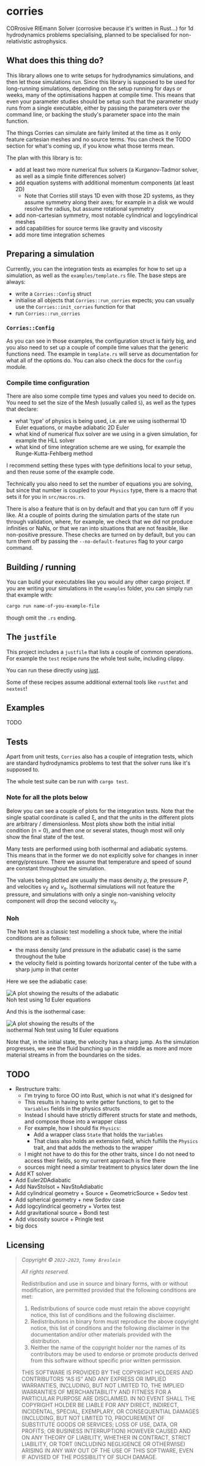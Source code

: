 # corries

CORrosive RIEmann Solver (corrosive because it's written in Rust...) for 1d hydrodynamics problems specialising, planned to be specialised for non-relativistic astrophysics.

## What does this thing do?

This library allows one to write setups for hydrodynamics simulations, and then let those simulations run.
Since this library is supposed to be used for long-running simulations, depending on the setup running for days or weeks, many of the optimisations happen at compile time.
This means that even your parameter studies should be setup such that the parameter study runs from a single executable, either by passing the parameters over the command line, or backing the study's parameter space into the main function.

The things Corries can simulate are fairly limited at the time as it only feature cartesian meshes and no source terms.
You can check the TODO section for what's coming up, if you know what those terms mean.

The plan with this library is to:

- add at least two more numerical flux solvers (a Kurganov-Tadmor solver, as well as a simple finite differences solver)
- add equation systems with additional momentum components (at least 2D)
  - Note that Corries still stays 1D even with those 2D systems, as they assume symmetry along their axes; for example in a disk we would resolve the radius, but assume rotational symmetry
- add non-cartesian symmetry, most notable cylindrical and logcylindrical meshes
- add capabilities for source terms like gravity and viscosity
- add more time integration schemes

## Preparing a simulation

Currently, you can the integration tests as examples for how to set up a simulation, as well as the `examples/template.rs` file.
The base steps are always:

- write a `Corries::Config` struct
- initialise all objects that `Corries::run_corries` expects; you can usually use the `Corries::init_corries` function for that
- run `Corries::run_corries`

### `Corries::Config`

As you can see in those examples, the configuration struct is fairly big, and you also need to set up a couple of compile time values that the generic functions need.
The example in `template.rs` will serve as documentation for what all of the options do.
You can also check the docs for the `config` module.

### Compile time configuration

There are also some compile time types and values you need to decide on.
You need to set the size of the Mesh (usually called `S`), as well as the types that declare:

- what 'type' of physics is being used, i.e. are we using isothermal 1D Euler equations, or maybe adiabatic 2D Euler
- what kind of numerical flux solver are we using in a given simulation, for example the HLL solver
- what kind of time integration scheme are we using, for example the Runge-Kutta-Fehlberg method

I recommend setting these types with type definitions local to your setup, and then reuse some of the example code.

Technically you also need to set the number of equations you are solving, but since that number is coupled to your `Physics` type, there is a macro that sets it for you in `src/macros.rs`.

There is also a feature that is on by default and that you can turn off if you like.
At a couple of points during the simulation parts of the state run through validation, where, for example, we check that we did not produce infinities or NaNs, or that we ran into situations that are not feasible, like non-positive pressure.
These checks are turned on by default, but you can turn them off by passing the `--no-default-features` flag to your cargo command.

## Building / running

You can build your executables like you would any other cargo project.
If you are writing your simulations in the `examples` folder, you can simply run that example with:

```bash
cargo run name-of-you-example-file
```

though omit the `.rs` ending.

## The `justfile`

This project includes a `justfile` that lists a couple of common operations.
For example the `test` recipe runs the whole test suite, including clippy.

You can run these directly using [just](https://github.com/casey/just).

Some of these recipes assume additional external tools like `rustfmt` and `nextest`!

## Examples

TODO

## Tests

Apart from unit tests, `Corries` also has a couple of integration tests, which are standard hydrodynamics problems to test that the solver runs like it's supposed to.

The whole test suite can be run with `cargo test`.

### Note for all the plots below

Below you can see a couple of plots for the integration tests.
Note that the single spatial coordinate is called ξ, and that the units in the different plots are arbitrary / dimensionless.
Most plots show both the initial initial condition (n = 0), and then one or several states, though most will only show the final state of the test.

Many tests are performed using both isothermal and adiabatic systems.
This means that in the former we do not explicitly solve for changes in inner energy/pressure.
There we assume that temperature and speed of sound are constant throughout the simulation.

The values being plotted are usually the mass density $ρ$, the pressure $P$, and velocities $v_\xi$ and $v_\eta$.
Isothermal simulations will not feature the pressure, and simulations with only a single non-vanishing velocity component will drop the second velocity $v_\eta$.

### Noh

The Noh test is a classic test modelling a shock tube, where the initial conditions are as follows:

- the mass density (and pressure in the adiabatic case) is the same throughout the tube
- the velocity field is pointing towards horizontal center of the tube with a sharp jump in that center

Here we see the adiabatic case:

<img
  src="https://www.dropbox.com/s/vixbwrxxvqqnllr/noh_euler1d_adiabatic.png?raw=1"
  alt="A plot showing the results of the adiabatic Noh test using 1d Euler equations"
  title="Noh test using adiabatic 1d Euler"
  style="display: inline-block; margin: 0 auto; max-width: 300px">

And this is the isothermal case:

<img
  src="https://www.dropbox.com/s/fbaqcotkn49k8gq/noh_euler1d_isot.png?raw=1"
  alt="A plot showing the results of the isothermal Noh test using 1d Euler equations"
  title="Noh test using isothermal 1d Euler"
  style="display: inline-block; margin: 0 auto; max-width: 300px">

Note that, in the initial state, the velocity has a sharp jump.
As the simulation progresses, we see the fluid bunching up in the middle as more and more material streams in from the boundaries on the sides.

## TODO

- Restructure traits:
  - I'm trying to force OO into Rust, which is not what it's designed for
  - This results in having to write getter functions, to get to the `Variables` fields in the physics structs
  - Instead I should have strictly different structs for state and methods, and compose those into a wrapper class
  - For example, how I should fix `Physics`:
    - Add a wrapper class `State` that holds the `Variables`
    - That class also holds an extension field, which fulfills the `Physics` trait, and that adds the methods to the wrapper
  - I might not have to do this for the other traits, since I do not need to access their fields, so my current approach is fine there
  - sources might need a similar treatment to physics later down the line
- Add KT solver
- Add Euler2DAdiabatic
- Add NavStoIsot + NavStoAdiabatic
- Add cylindrical geometry + Source + GeometricSource + Sedov test
- Add spherical geometry + new Sedov case
- Add logcylindrical geometry + Vortex test
- Add gravitational source + Bondi test
- Add viscosity source + Pringle test
- big docs

## Licensing

> _Copyright © `2022-2023`, `Tommy Breslein`_
>
> _All rights reserved._
>
> Redistribution and use in source and binary forms, with or without
> modification, are permitted provided that the following conditions are met:
>
> 1.  Redistributions of source code must retain the above copyright
>     notice, this list of conditions and the following disclaimer.
> 2.  Redistributions in binary form must reproduce the above copyright
>     notice, this list of conditions and the following disclaimer in the
>     documentation and/or other materials provided with the distribution.
> 3.  Neither the name of the copyright holder nor the
>     names of its contributors may be used to endorse or promote products
>     derived from this software without specific prior written permission.
>
> THIS SOFTWARE IS PROVIDED BY THE COPYRIGHT HOLDERS AND CONTRIBUTORS “AS IS” AND
> ANY EXPRESS OR IMPLIED WARRANTIES, INCLUDING, BUT NOT LIMITED TO, THE IMPLIED
> WARRANTIES OF MERCHANTABILITY AND FITNESS FOR A PARTICULAR PURPOSE ARE
> DISCLAIMED. IN NO EVENT SHALL THE COPYRIGHT HOLDER BE LIABLE FOR ANY
> DIRECT, INDIRECT, INCIDENTAL, SPECIAL, EXEMPLARY, OR CONSEQUENTIAL DAMAGES
> (INCLUDING, BUT NOT LIMITED TO, PROCUREMENT OF SUBSTITUTE GOODS OR SERVICES;
> LOSS OF USE, DATA, OR PROFITS; OR BUSINESS INTERRUPTION) HOWEVER CAUSED AND
> ON ANY THEORY OF LIABILITY, WHETHER IN CONTRACT, STRICT LIABILITY, OR TORT
> (INCLUDING NEGLIGENCE OR OTHERWISE) ARISING IN ANY WAY OUT OF THE USE OF THIS
> SOFTWARE, EVEN IF ADVISED OF THE POSSIBILITY OF SUCH DAMAGE.
